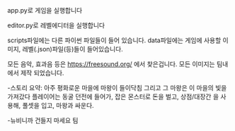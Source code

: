 app.py로 게임을 실행합니다

editor.py로 레벨에디터을 실행합니다

scripts파일에는 다른 파이썬 파일들이 들어 있습니다.
data파일에는 게임에 사용할 이미지, 레벨(.json)파일(등)들이 들어있습니다.

모든 음악, 효과음 등은 https://freesound.org/ 에서 찾은겁니다.
모든 이미지는 팀내에서 제작 되었습니다.

-스토리 요약:
아주 평화로운 마을에 마왕이 들이닥침
그리고 그 마왕은 이 마을의 빛을 가져갔다
플레이어는 동굴 던전에 들어가,
잡은 몬스터로 돈을 벌고,
상점/대장간 을 사용해, 풀셋을 입고,
마왕과 싸운다.


-뉴비니까 건들지 마세요 팀
